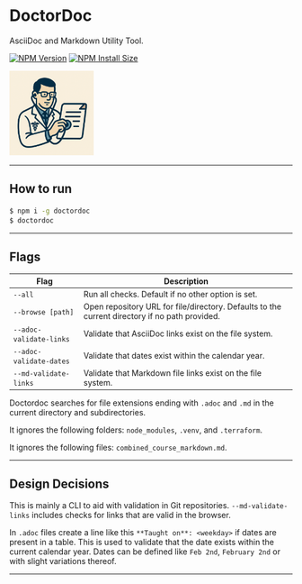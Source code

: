 # DoctorDoc

AsciiDoc and Markdown Utility Tool.

[![NPM Version][npm-version-image]][npm-url]
[![NPM Install Size][npm-install-size-image]][npm-install-size-url]

<img src="https://raw.githubusercontent.com/anderslatif/DoctorDoc/main/doctordoc_logo.png" alt="doctordoc logo" width="150" >

---

## How to run

```bash
$ npm i -g doctordoc
$ doctordoc
```

---

## Flags

| Flag                      | Description                                                                   |
|---------------------------|-------------------------------------------------------------------------------|
| `--all`                   | Run all checks. Default if no other option is set.                           |
| `--browse [path]`         | Open repository URL for file/directory. Defaults to the current directory if no path provided. |
| `--adoc-validate-links`   | Validate that AsciiDoc links exist on the file system.                        |
| `--adoc-validate-dates`   | Validate that dates exist within the calendar year.                           |
| `--md-validate-links`     | Validate that Markdown file links exist on the file system.                   |

Doctordoc searches for file extensions ending with `.adoc` and `.md` in the current directory and subdirectories.

It ignores the following folders: `node_modules`, `.venv`, and `.terraform`.

It ignores the following files: `combined_course_markdown.md`.

---

## Design Decisions

This is mainly a CLI to aid with validation in Git repositories. `--md-validate-links` includes checks for links that are valid in the browser. 

In `.adoc` files create a line like this `**Taught on**: <weekday>` if dates are present in a table. This is used to validate that the date exists within the current calendar year. Dates can be defined like `Feb 2nd`, `February 2nd` or with slight variations thereof.

---

[npm-version-image]: https://img.shields.io/npm/v/doctordoc.svg
[npm-url]: https://www.npmjs.com/package/doctordoc
[npm-install-size-image]: https://packagephobia.com/badge?p=doctordoc
[npm-install-size-url]: https://packagephobia.com/result?p=doctordoc
